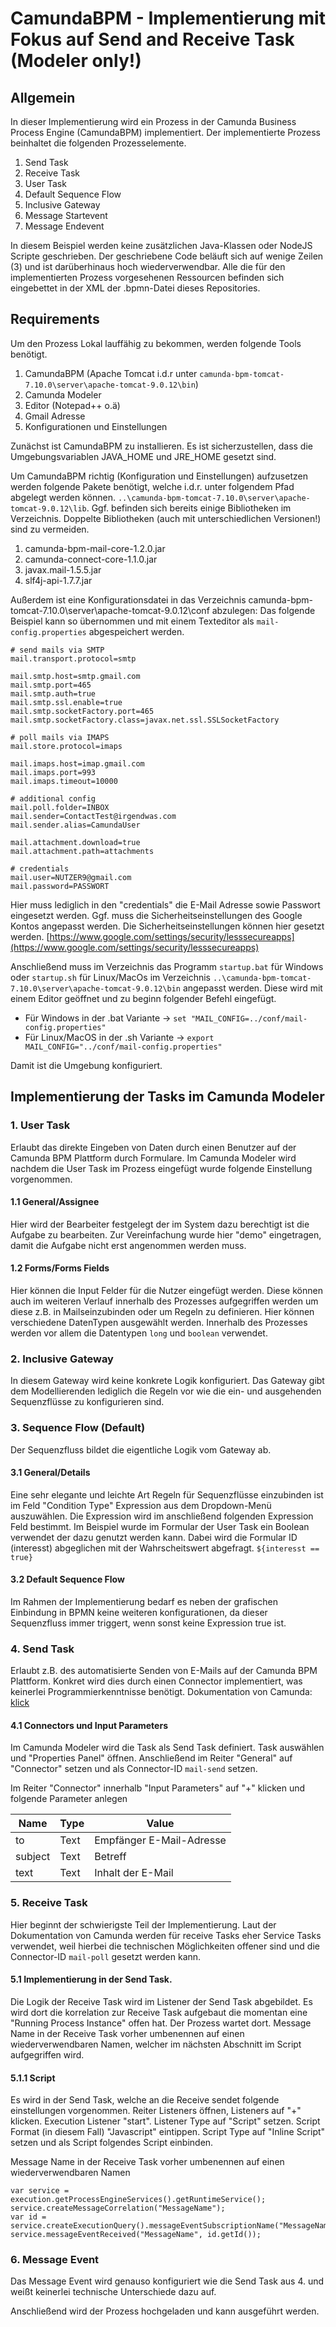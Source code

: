 # CamundaBPM - Implementierung mit Fokus auf Send and Receive Task (Modeler only!)
## Allgemein
In dieser Implementierung wird ein Prozess in der Camunda Business Process Engine (CamundaBPM) implementiert. Der implementierte Prozess beinhaltet die folgenden Prozesselemente. 

1. Send Task
2. Receive Task
3. User Task
4. Default Sequence Flow
5. Inclusive Gateway
6. Message Startevent
7. Message Endevent

In diesem Beispiel werden keine zusätzlichen Java-Klassen oder NodeJS Scripte geschrieben. Der geschriebene Code beläuft sich auf wenige Zeilen (3) und ist darüberhinaus hoch wiederverwendbar. Alle die für den implementierten Prozess vorgesehenen Ressourcen befinden sich eingebettet in der XML der .bpmn-Datei dieses Repositories. 

## Requirements

Um den Prozess Lokal lauffähig zu bekommen, werden folgende Tools benötigt.

1. CamundaBPM (Apache Tomcat i.d.r unter `camunda-bpm-tomcat-7.10.0\server\apache-tomcat-9.0.12\bin`)
2. Camunda Modeler
3. Editor (Notepad++ o.ä)
4. Gmail Adresse
5. Konfigurationen und Einstellungen

Zunächst ist CamundaBPM zu installieren. Es ist sicherzustellen, dass die Umgebungsvariablen JAVA_HOME und JRE_HOME gesetzt sind.

Um CamundaBPM richtig (Konfiguration und Einstellungen) aufzusetzen werden folgende Pakete benötigt, welche i.d.r. unter folgendem Pfad abgelegt werden können. `..\camunda-bpm-tomcat-7.10.0\server\apache-tomcat-9.0.12\lib`. Ggf. befinden sich bereits einige Bibliotheken im Verzeichnis. Doppelte Bibliotheken (auch mit unterschiedlichen Versionen!) sind zu vermeiden. 

1. camunda-bpm-mail-core-1.2.0.jar
2. camunda-connect-core-1.1.0.jar
3. javax.mail-1.5.5.jar
4. slf4j-api-1.7.7.jar

Außerdem ist eine Konfigurationsdatei in das Verzeichnis camunda-bpm-tomcat-7.10.0\server\apache-tomcat-9.0.12\conf abzulegen:
Das folgende Beispiel kann so übernommen und mit einem Texteditor als `mail-config.properties` abgespeichert werden.

```
# send mails via SMTP
mail.transport.protocol=smtp

mail.smtp.host=smtp.gmail.com
mail.smtp.port=465
mail.smtp.auth=true
mail.smtp.ssl.enable=true
mail.smtp.socketFactory.port=465
mail.smtp.socketFactory.class=javax.net.ssl.SSLSocketFactory

# poll mails via IMAPS
mail.store.protocol=imaps

mail.imaps.host=imap.gmail.com
mail.imaps.port=993
mail.imaps.timeout=10000

# additional config
mail.poll.folder=INBOX
mail.sender=ContactTest@irgendwas.com
mail.sender.alias=CamundaUser

mail.attachment.download=true
mail.attachment.path=attachments

# credentials
mail.user=NUTZER9@gmail.com
mail.password=PASSWORT
```

Hier muss lediglich in den "credentials" die E-Mail Adresse sowie Passwort eingesetzt werden. Ggf. muss die Sicherheitseinstellungen des Google Kontos angepasst werden. Die Sicherheitseinstellungen können hier gesetzt werden. [https://www.google.com/settings/security/lesssecureapps](https://www.google.com/settings/security/lesssecureapps)

Anschließend muss im Verzeichnis das Programm `startup.bat` für Windows oder `startup.sh` für Linux/MacOs im Verzeichnis `..\camunda-bpm-tomcat-7.10.0\server\apache-tomcat-9.0.12\bin` angepasst werden. Diese wird mit einem Editor geöffnet und zu beginn folgender Befehl eingefügt.

* Für Windows in der .bat Variante -> `set "MAIL_CONFIG=../conf/mail-config.properties"`
* Für Linux/MacOS in der .sh Variante -> `export MAIL_CONFIG="../conf/mail-config.properties"`

Damit ist die Umgebung konfiguriert. 

## Implementierung der Tasks im Camunda Modeler

### 1. User Task

Erlaubt das direkte Eingeben von Daten durch einen Benutzer auf der Camunda BPM Plattform durch Formulare.
Im Camunda Modeler wird nachdem die User Task im Prozess eingefügt wurde folgende Einstellung vorgenommen.

#### 1.1 General/Assignee 
Hier wird der Bearbeiter festgelegt der im System dazu berechtigt ist die Aufgabe zu bearbeiten. Zur Vereinfachung wurde hier "demo" eingetragen, damit die Aufgabe nicht erst angenommen werden muss.

#### 1.2 Forms/Forms Fields 
Hier können die Input Felder für die Nutzer eingefügt werden. Diese können auch im weiteren Verlauf innerhalb des Prozesses aufgegriffen werden um diese z.B. in Mailseinzubinden oder um Regeln zu definieren. Hier können verschiedene DatenTypen ausgewählt werden. Innerhalb des Prozesses werden vor allem die Datentypen `long` und `boolean` verwendet.

### 2. Inclusive Gateway
In diesem Gateway wird keine konkrete Logik konfiguriert. Das Gateway gibt dem Modellierenden lediglich die Regeln vor wie die ein- und ausgehenden Sequenzflüsse zu konfigurieren sind. 

### 3. Sequence Flow (Default)
Der Sequenzfluss bildet die eigentliche Logik vom Gateway ab.

#### 3.1 General/Details
Eine sehr elegante und leichte Art Regeln für Sequenzflüsse einzubinden ist im Feld "Condition Type" Expression aus dem Dropdown-Menü auszuwählen. Die Expression wird im anschließend folgenden Expression Feld bestimmt. Im Beispiel wurde im Formular der User Task ein Boolean verwendet der dazu genutzt werden kann. Dabei wird die Formular ID (interesst) abgeglichen mit der Wahrscheitswert abgefragt. `${interesst == true}`

#### 3.2 Default Sequence Flow
Im Rahmen der Implementierung bedarf es neben der grafischen Einbindung in BPMN keine weiteren konfigurationen, da dieser Sequenzfluss immer triggert, wenn sonst keine Expression true ist. 

### 4. Send Task
Erlaubt z.B. des automatisierte Senden von E-Mails auf der Camunda BPM Plattform. Konkret wird dies durch einen Connector implementiert, was keinerlei Programmierkenntnisse benötigt.
Dokumentation von Camunda: [klick](https://github.com/camunda/camunda-bpm-mail#camunda-bpm-mail)

#### 4.1 Connectors und Input Parameters
Im Camunda Modeler wird die Task als Send Task definiert. Task auswählen und "Properties Panel" öffnen. Anschließend im Reiter "General" auf "Connector" setzen und als Connector-ID `mail-send` setzen.

Im Reiter "Connector" innerhalb "Input Parameters" auf "+" klicken und folgende Parameter anlegen
      
| Name    | Type | Value |
| ----    | ---- | ----- |
| to      | Text | Empfänger E-Mail-Adresse |
| subject | Text | Betreff |
| text    | Text | Inhalt der E-Mail |
        
### 5. Receive Task
Hier beginnt der schwierigste Teil der Implementierung. Laut der Dokumentation von Camunda werden für receive Tasks eher Service Tasks verwendet, weil hierbei die technischen Möglichkeiten offener sind und die Connector-ID `mail-poll` gesetzt werden kann.

#### 5.1 Implementierung in der Send Task.
Die Logik der Receive Task wird im Listener der Send Task abgebildet. Es wird dort die korrelation zur Receive Task aufgebaut die momentan eine "Running Process Instance" offen hat. Der Prozess wartet dort. Message Name in der Receive Task vorher umbenennen auf einen wiederverwendbaren Namen, welcher im nächsten Abschnitt im Script aufgegriffen wird.


#### 5.1.1 Script
Es wird in der Send Task, welche an die Receive sendet folgende einstellungen vorgenommen. 
Reiter Listeners öffnen, Listeners auf "+" klicken. Execution Listener "start". Listener Type auf "Script" setzen. Script Format (in diesem Fall) "Javascript" eintippen. Script Type auf "Inline Script" setzen und als Script folgendes Script einbinden.

Message Name in der Receive Task vorher umbenennen auf einen wiederverwendbaren Namen

```
var service = execution.getProcessEngineServices().getRuntimeService();
service.createMessageCorrelation("MessageName");
var id = service.createExecutionQuery().messageEventSubscriptionName("MessageName").singleResult();
service.messageEventReceived("MessageName", id.getId());
```

### 6. Message Event
Das Message Event wird genauso konfiguriert wie die Send Task aus 4. und weißt keinerlei technische Unterschiede dazu auf. 

Anschließend wird der Prozess hochgeladen und kann ausgeführt werden. 
